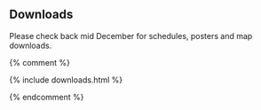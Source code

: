  
 ## Downloads
 
Please check back mid December for schedules, posters and map downloads.


{% comment %}

{% include downloads.html %}

{% endcomment %}
